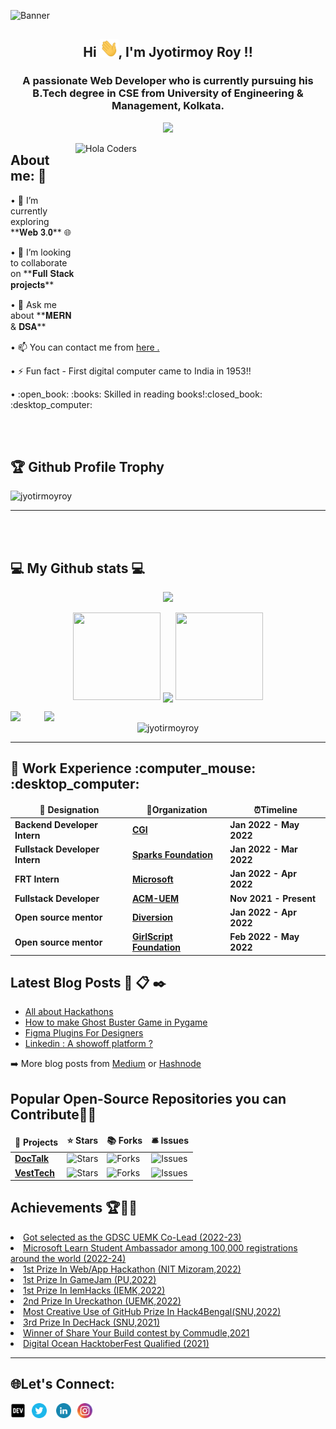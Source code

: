 ![Banner](https://user-images.githubusercontent.com/78967360/158324969-32ed223d-7156-48b7-b04c-5382bb5496d3.png)

<h2  align="center">Hi <img src="https://github.com/ItsRoy69/ItsRoy69/blob/main/Hi.gif" width="30">, I'm Jyotirmoy Roy !!</h2>
<h3  align="center">A passionate Web Developer who is currently pursuing his B.Tech degree in CSE from University of Engineering & Management, Kolkata.</h3>
<p align="center"><img src="https://readme-typing-svg.herokuapp.com/?font=Mitr&color=FAFF00&size=20&center=true&vCenter=true&lines=Hi%2C+Nice+to+meet+you+!!;I+am+learning+to+code+...;Interested+in+𝐅𝐮𝐥𝐥-𝐒𝐭𝐚𝐜𝐤+Development+...;Be+Consistent.+Have+a+good+day+!!"></p>

<img align="right" src="https://user-images.githubusercontent.com/78967360/170852240-49c451c2-5323-4d71-81fe-9a0c6bd6a23a.gif" alt="Hola Coders" width="400" height="300"/> 

<h2 align="left"> About me: 🤔</h2>
• 🌱 I’m currently exploring **𝐖𝐞𝐛 𝟑.𝟎** 🌐</p>
• 👯 I’m looking to collaborate on **𝐅𝐮𝐥𝐥 𝐒𝐭𝐚𝐜𝐤 𝐩𝐫𝐨𝐣𝐞𝐜𝐭𝐬** </p>
• 💬 Ask me about **𝐌𝐄𝐑𝐍 & 𝐃𝐒𝐀** </p>
• 📫 You can contact me from <a href="https://mail.google.com/mail/?view=cm&fs=1&tf=1&to=jyotirmoyroy649@gmail.com">here .</p></a>
• ⚡ Fun fact - First digital computer came to India in 1953!!</p>
• :open_book: :books: Skilled in reading books!:closed_book: :desktop_computer:</p>

<br>
<br>
      
<h2 align="left"> 🏆 Github Profile Trophy</h2>
<p align="left"><img src="https://github-profile-trophy.vercel.app/?username=ItsRoy69&theme=juicyfresh" alt="jyotirmoyroy" /></a> </p>

<hr>


 
 <br>
 <br>
 
 <h2 align="left"> 💻 My Github stats 💻 </h2> 
 
 <p align="center"> 
   <a href="https://github.com/ItsRoy69"><img src="https://img.shields.io/github/followers/ItsRoy69?label=follow&style=social"/> </a>
 </p>
 

 <p align="center">
      <img height="140" width="140" src="https://user-images.githubusercontent.com/78967360/158388511-9b4590dc-96f5-402a-9b6b-b51add4efc70.png">
      <img align="center" src="https://github-readme-streak-stats.herokuapp.com/?user=ItsRoy69&theme=black-ice&hide_border=true&stroke=0000&background=060A0CD0"/>
      <img height="140" width="140" src="https://user-images.githubusercontent.com/78967360/158388859-2bac10f7-efd5-45d7-93bb-777271b5426f.png">
</p>
 
<img align="left" src="https://github-readme-stats.vercel.app/api/top-langs/?username=ItsRoy69&langs_count=8&count_private=true&layout=compact&theme=react&hide_border=true&bg_color=0D1117" />

<img align="right" src="https://github-readme-stats.vercel.app/api?username=ItsRoy69&show_icons=true&count_private=true&theme=react&hide_border=true&bg_color=0D1117" width="450px"/>

 
 
 <p align="center"><img align="center" src="https://activity-graph.herokuapp.com/graph?username=ItsRoy69&bg_color=0D1117&color=5BCDEC&line=5BCDEC&point=FFFFFF&hide_border=true" alt="jyotirmoyroy" /></p>
 
  <hr>
 
 <h2 align="left">🚀 Work Experience :computer_mouse: :desktop_computer: </h2> 

<table>
  <thead align="center">
    <tr border: none;>
      <td><b> 💼 Designation </b></td> 
      <td><b> 🏢Organization </b></td> 
      <td><b> ⏰Timeline  </b></td> 
      </tr>
  </thead>
  <tbody> 
    <tr>
      <td> <b>Backend Developer Intern</b> </td>
      <td><a href="https://cgiconnects.ml/"/><b>CGI</b></a></td>
      <td> <b>Jan 2022 - May 2022 </b> </td>
   </tr>   
   <tr>
      <td> <b> Fullstack Developer Intern </b> </td>
      <td><a href="https://www.thesparksfoundationsingapore.org"/><b>Sparks Foundation</b></a></td>
      <td> <b> Jan 2022 - Mar 2022  </b> </td>
   </tr>
   <tr>
      <td> <b> FRT Intern </b> </td>
      <td><a href="https://drive.google.com/file/d/1YFvHkbGwB2QxDNDXMSCSUkY1K8VWoUqI/view?usp=sharing"/><b>Microsoft</b></a></td>
      <td> <b> Jan 2022 - Apr 2022  </b> </td>
   </tr>
   <tr>
      <td> <b> Fullstack Developer </b> </td>
      <td><a href="https://www.com/"/><b>ACM-UEM</b></a></td>
      <td> <b> Nov 2021 - Present  </b> </td>
   </tr>
   <tr>
      <td> <b> Open source mentor </b> </td>
      <td><a href="https://drive.google.com/file/d/1nFIWSLEh3YGAIfkkogBC0xoaPdWuezxy/view?usp=sharing"/><b>Diversion</b></a></td>
      <td> <b> Jan 2022 - Apr 2022  </b> </td>
   </tr>
<tr>
      <td> <b> Open source mentor </b> </td>
      <td><a href="https://drive.google.com/file/d/1pOnrcZdK3xGWoqT3_KEPXhtv6NkfdNeC/view?usp=sharing"/><b>GirlScript Foundation</b></a></td>
      <td> <b> Feb 2022 - May 2022  </b> </td>
   </tr>
   </tbody>	 
</table>


 
 ## Latest Blog Posts :speech_balloon: :clipboard: :black_nib:
  <ul>
    <li><a href="https://medium.com/@ItsRoy69/all-about-hackathons-67260c45394d" />All about Hackathons</a></li>
    <li><a href="https://hashnode.com/post/how-to-make-ghost-buster-game-in-pygame-cl4715qtf02e782nve8m099i4" />How to make Ghost Buster Game in Pygame</a></li>
    <li><a href="https://medium.com/@ItsRoy69/figma-plugins-for-designers-d2e6e2a35962" />Figma Plugins For Designers</a></li>
    <li><a href="https://medium.com/@ItsRoy69/linkedin-a-showoff-platform-7245614b361e" />Linkedin : A showoff platform ?</a></li>
<!--    <li><a href="https://medium.com/@iamsoumyadip/a-tri-folded-intelligent-system-to-pre-monitor-and-predict-a-tsunami-flood-and-earthquake-based-b92961094b32" />A tri-folded Intelligent System to pre-monitor and predict Disaster</a></li>
      <li><a href="https://medium.com/@iamsoumyadip/design-an-enterprise-service-rest-api-with-mvc-binding-using-java-spring-boot-jpa-hibernate-db56108e7830" />Design an Enterprise Service Spring Boot with Microservices, Kafka, GraphQL, ElasticSearch</a></li>  -->
  </ul>
<p>➡️ More blog posts from <a href="https://medium.com/@ItsRoy69">Medium</a> or <a href="https://hashnode.com/@ItsRoy69">Hashnode</a></p>



 ## Popular Open-Source Repositories you can Contribute🔺👑
<table>
  <thead align="center">
    <tr border: none;>
      <td><b>🎁 Projects</b></td>
      <td><b>⭐ Stars</b></td>
      <td><b>📚 Forks</b></td>
	 <td><b>🛎 Issues</b></td>
    </tr>
  </thead>
  <tbody>
      <tr>
	    <td><a href="https://github.com/ItsRoy69/DocTalk"><b>DocTalk</b></a></td>
            <td><img alt="Stars" src="https://img.shields.io/github/stars/ItsRoy69/DocTalk?style=flat-round&labelColor=343b41"/></td>
            <td><img alt="Forks" src="https://img.shields.io/github/forks/ItsRoy69/DocTalk?style=flat-round&labelColor=343b41"/></td>
            <td><img alt="Issues" src="https://img.shields.io/github/issues/ItsRoy69/DocTalk?style=flat-round&labelColor=343b41"/></td>    
      </tr>	
      <tr>
            <td><a href="https://github.com/ItsRoy69/VestTech"><b>VestTech</b></a></td>
            <td><img alt="Stars" src="https://img.shields.io/github/stars/ItsRoy69/VestTech?style=flat-round&labelColor=343b41"/></td>
            <td><img alt="Forks" src="https://img.shields.io/github/forks/ItsRoy69/VestTech?style=flat-round&labelColor=343b41"/></td>
            <td><img alt="Issues" src="https://img.shields.io/github/issues/ItsRoy69/VestTech?style=flat-round&labelColor=343b41"/></td>
     </tr> 
  </tbody>	 
</table>


 
<h2 align="left">Achievements 🏆🏅🎉</h2> 
  <li><a href="https://drive.google.com/file/d/1tgtS33S-BOGy5rFfWgYGitk87FjvG5iu/view?usp=sharing" /> Got selected as the GDSC UEMK Co-Lead (2022-23)</a></li> 
  <li><a href="https://drive.google.com/file/d/1tgtS33S-BOGy5rFfWgYGitk87FjvG5iu/view?usp=sharing" /> Microsoft Learn Student Ambassador among 100,000 registrations around the world (2022-24)</a></li> 
  <li><a href="https://drive.google.com/drive/folders/1vkEFjRrr7gpH5pbL_Bjq9HQ4Wyi2VZaV" /> 1st Prize In Web/App Hackathon (NIT Mizoram,2022)</a></li> 
  <li><a href="https://drive.google.com/drive/folders/1vkEFjRrr7gpH5pbL_Bjq9HQ4Wyi2VZaV" /> 1st Prize In GameJam (PU,2022)</a></li>
  <li><a href="https://drive.google.com/drive/folders/1vkEFjRrr7gpH5pbL_Bjq9HQ4Wyi2VZaV" /> 1st Prize In IemHacks (IEMK,2022)</a></li>
  <li><a href="https://drive.google.com/drive/folders/1vkEFjRrr7gpH5pbL_Bjq9HQ4Wyi2VZaV" /> 2nd Prize In Ureckathon (UEMK,2022)</a></li>  
  <li><a href="https://devfolio.co/projects/doctalk-95b6" /> Most Creative Use of GitHub Prize In Hack4Bengal(SNU,2022)</a></li>
  <li><a href="https://drive.google.com/drive/folders/1vkEFjRrr7gpH5pbL_Bjq9HQ4Wyi2VZaV" /> 3rd Prize In DecHack (SNU,2021)</a></li> 
  <li><a href="https://twitter.com/commudle/status/1458088707882459141" />Winner of Share Your Build contest by Commudle,2021</a></li>
  <li><a href="https://dev.to/itsroy69/since-i-want-something-to-post--3ojn" />Digital Ocean HacktoberFest Qualified (2021)</a></li>
     
  </details>

 <hr>

<h2 align="left"> 🌐Let's Connect: </h2>
<p align="center">
<a href="https://dev.to/itsroy69"><img style="padding-right:10px" align="left" alt="db's DEV" width="24px" src="iconfinder_dev_1632517.png" /></a>
<a href="https://twitter.com/itsmeroy69"><img style="padding-right:10px" align="left" alt="db's Twitter" width="24px" src="iconfinder_twitter_circle_294709.png" /></a>
<a href="https://www.linkedin.com/in/jyotirmoyroy69/"><img style="padding-right:10px; padding-left:5px" align="left" alt="db's LinkedIn" width="24px" src="iconfinder_linkedin_circle_294706.png" align="center" /></a>
<a href="https://www.instagram.com/itsmeroy69/"><img style="padding-right:10px;" align="left" alt="db's Instagram" width="24px" src="iconfinder_instagram_1632517.png" /></a>
</p>

